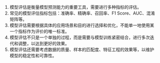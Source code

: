 1. 模型评估是衡量模型预测能力的重要工具，需要进行多种指标的评估。
2. 常见的模型评估指标包括：准确率、精确率、召回率、F1 Score、AUC、混淆矩阵等。
3. 模型评估需要根据具体的应用场景和目的进行选择和优化，不能单一地使用某一个指标作为评价的唯一标准。
4. 模型评估不只是一个单独的过程，而是需要与模型训练紧密结合，进行多次迭代和调整，以达到更好的效果。
5. 模型评估还需要考虑数据的质量、样本的匹配度、特征工程的效果等，以维护模型的稳定性和可靠性。